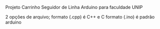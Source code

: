Projeto Carrinho Seguidor de Linha Arduino para faculdade UNIP 

2 opções de arquivo;
formato (.cpp) é C++ e C
formato (.ino) é padrão arduino
